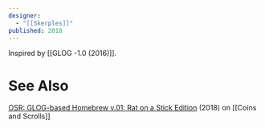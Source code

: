```yaml
---
designer:
  - "[[Skerples]]"
published: 2018
---
```

Inspired by [[GLOG -1.0 (2016)]].

# See Also
[OSR: GLOG-based Homebrew v.01: Rat on a Stick Edition](https://coinsandscrolls.blogspot.com/2018/01/osr-glog-based-homebrew-v01-rat-on.html) (2018) on [[Coins and Scrolls]]